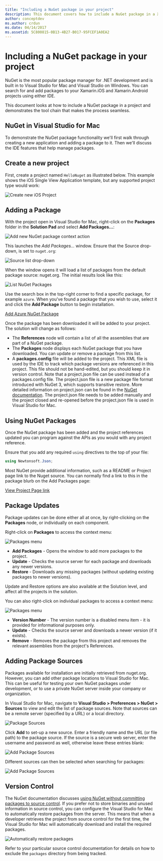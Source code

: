 ```yaml
---
title: "Including a NuGet package in your project"
description: This document covers how to include a NuGet package in a Xamarin project. It walks through finding and downloading a package, as well as introducing the IDE integration features.
author: conceptdev
ms.author: crdun
ms.date: 04/14/2017
ms.assetid: 5C800815-0B13-4B27-B017-95FCEF1A0EA2
---
```


# Including a NuGet package in your project

NuGet is the most popular package manager for .NET development and is built in to Visual Studio for Mac and Visual Studio on Windows. You can search for and add packages to your Xamarin.iOS and Xamarin.Android projects using either IDE.

This document looks at how to include a NuGet package in a project and demonstrates the tool chain that makes the process seamless.

## NuGet in Visual Studio for Mac

To demonstrate the NuGet package functionality we'll first walk through creating a new application and adding a package to it. Then we'll discuss the IDE features that help manage packages.

## Create a new project

First, create a project named `HelloNuget` as illustrated below. This example shows the iOS Single View Application template, but any supported project type would work:

![Create new iOS Project](media/nuget-walkthrough-NewProject.png)

## Adding a Package

With the project open in Visual Studio for Mac, right-click on the **Packages** folder in the **Solution Pad** and select **Add Packages...**:

![Add new NuGet package context action](media/nuget-walkthrough-PackagesMenu.png)

This launches the _Add Packages..._ window. Ensure that the Source drop-down, is set to `nuget.org`:

![Source list drop-down](media/nuget-walkthrough-Source.png)

When the window opens it will load a list of packages from the default package source: nuget.org. The initial results look like this:

![List NuGet Packages](media/nuget-walkthrough-AddPackages1.png)

Use the search box in the top-right corner to find a specific package, for example `azure`. When you've found a package that you wish to use, select it and click the **Add Package** button to begin installation.


[Add Azure NuGet Package](media/nuget-walkthrough-AddPackages2.png)

Once the package has been downloaded it will be added to your project. The solution will change as follows:

* The **References** node will contain a list of all the assemblies that are part of a NuGet package.
* The **Packages** node displays each NuGet package that you have downloaded. You can update or remove a package from this list.
* A **packages.config** file will be added to the project. This XML file is used by the IDE to track which package versions are referenced in this project. This file should not be hand-edited, but you should keep it in version control. Note that a project.json file can be used instead of a packages.config file. The project.json file is a new package file format introduced with NuGet 3, which supports transitive restore. More detailed information on project.json can be found in the [NuGet documentation](http://docs.microsoft.com/NuGet/Schema/Project-Json). The project.json file needs to be added manually and the project closed and re-opened before the project.json file is used in Visual Studio for Mac.

## Using NuGet Packages

Once the NuGet package has been added and the project references updated you can program against the APIs as you would with any project reference.

Ensure that you add any required `using` directives to the top of your file:

```csharp
using Newtonsoft.Json;
```

Most NuGet provide additional information, such as a README or Project page link to the Nuget source. You can normally find a link to this in the package blurb on the Add Packages page:

[View Project Page link](media/nuget-walkthrough-project-page.png)

<a name="Package_Updates" class="injected"></a>

## Package Updates

Package updates can be done either all at once, by right-clicking on the **Packages** node, or individually on each component.

Right-click on **Packages** to access the context menu:

![Packages menu](media/nuget-walkthrough-PackagesMenu.png)

*   **Add Packages** - Opens the window to add more packages to the project.
*   **Update** - Checks the source server for each package and downloads any newer versions.
*   **Restore** - Downloads any missing packages (without updating existing packages to newer versions).

Update and Restore options are also available at the Solution level, and affect all the projects in the solution.

You can also right-click on individual packages to access a context menu:

![Packages menu](media/nuget-walkthrough-PackageMenu.png)

*   **Version Number** - The version number is a disabled menu item - it is provided for informational purposes only.
*   **Update** - Checks the source server and downloads a newer version (if it exists).
*   **Remove** - Removes the package from this project and removes the relevant assemblies from the project's References.


## Adding Package Sources

Packages available for installation are initially retrieved from nuget.org. However, you can add other package locations to Visual Studio for Mac. This can be useful for testing your own NuGet packages under development, or to use a private NuGet server inside your company or organization.

In Visual Studio for Mac, navigate to **Visual Studio > Preferences > NuGet > Sources** to view and edit the list of package sources. Note that sources can be a remote server (specified by a URL) or a local directory.

![Package Sources](media/nuget-walkthrough-PackageSource.png)

Click **Add** to set-up a new source. Enter a friendly name and the URL (or file path) to the package source. If the source is a secure web server, enter the username and password as well, otherwise leave these entries blank:

![Add Package Sources](media/nuget-walkthrough-PackageSource2.png)

Different sources can then be selected when searching for packages:

![Add Package Sources](media/nuget-walkthrough-PackageSource3.png)

## Version Control

The NuGet documentation discusses [using NuGet without committing packages to source control](https://docs.microsoft.com/nuget/consume-packages/packages-and-source-control). If you prefer not to store binaries and unused information in source control, you can configure the Visual Studio for Mac to automatically restore packages from the server. This means that when a developer retrieves the project from source control for the first time, the Visual Studio for Mac will automatically download and install the required packages.

![Automatically restore packages](media/nuget-walkthrough-AutoRestore.png)

Refer to your particular source control documentation for details on how to exclude the `packages` directory from being tracked.

